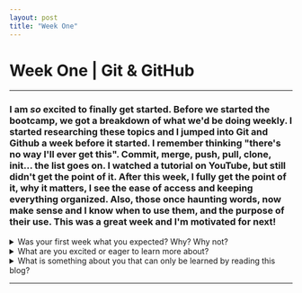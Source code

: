 ```yaml
---
layout: post
title: "Week One"
---
```


# Week One | Git & GitHub

<hr>

### I am _so_ excited to finally get started. Before we started the bootcamp, we got a breakdown of what we'd be doing weekly. I started researching these topics and I jumped into Git and Github a week before it started. I remember thinking "there's no way I'll ever get this". Commit, merge, push, pull, clone, init... the list goes on. I watched a tutorial on YouTube, but still didn't get the point of it. After this week, I fully get the point of it, why it matters, I see the ease of access and keeping everything organized. Also, those once haunting words, now make sense and I know when to use them, and the purpose of their use. This was a great week and I'm motivated for next!

<details>

<summary>Was your first week what you expected? Why? Why not?</summary>

<br />
  The first week of the bootcamp was a mix of what was expected and what wasn't. I came in with the mindset that there was going to be no room for error. After the first few days, I now feel comfortable that we're able to fail, not be judged and that it's part of the learning process. I enjoy the learn, build, and measure model that's being presented. I feel that I have had an adequate amount of time to learn the material, use the knowledge to build this blog and now I'm able to measure what I need to revisit or continue learning in order to be successful.
   
</details>

<details>

  <summary>What are you excited or eager to learn more about?</summary>

  <br />
  I am excited to dig deeper into Web Development and lay a basic foundation of knowledge that I can build upon. I have a basic understanding of HTML and CSS, but look forward to diving into Javascript! I am eager to learn about the backend of development to understand how everything works behind the scene.
  
 </details>
 
 <details>

  <summary>What is something about you that can only be learned by reading this blog?</summary>

  <br />

    I have never written a blog before, nor have I realized that I would enjoy it as much before starting this one. I look forward to updating it weekly so you can follow along with my journey. I've had four jobs since I started working at 16. I was at my first job for two years, the second a year, the third eight years and my most recent job going on four years. During this bootcamp will be the first time I've not worked since I've been 16.

  </details>

  <hr>
